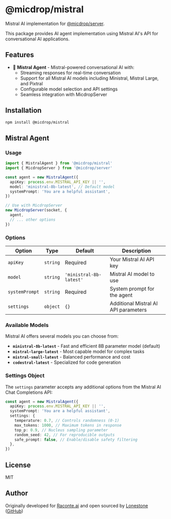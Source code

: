 # @micdrop/mistral

Mistral AI implementation for [@micdrop/server](../server/README.md).

This package provides AI agent implementation using Mistral AI's API for conversational AI applications.

## Features

- 🤖 **Mistral Agent** - Mistral-powered conversational AI with:
  - Streaming responses for real-time conversation
  - Support for all Mistral AI models including Ministral, Mistral Large, and Pixtral
  - Configurable model selection and API settings
  - Seamless integration with MicdropServer

## Installation

```bash
npm install @micdrop/mistral
```

## Mistral Agent

### Usage

```typescript
import { MistralAgent } from '@micdrop/mistral'
import { MicdropServer } from '@micdrop/server'

const agent = new MistralAgent({
  apiKey: process.env.MISTRAL_API_KEY || '',
  model: 'ministral-8b-latest', // Default model
  systemPrompt: 'You are a helpful assistant',
})

// Use with MicdropServer
new MicdropServer(socket, {
  agent,
  // ... other options
})
```

### Options

| Option         | Type     | Default                 | Description                          |
| -------------- | -------- | ----------------------- | ------------------------------------ |
| `apiKey`       | `string` | Required                | Your Mistral AI API key              |
| `model`        | `string` | `'ministral-8b-latest'` | Mistral AI model to use              |
| `systemPrompt` | `string` | Required                | System prompt for the agent          |
| `settings`     | `object` | `{}`                    | Additional Mistral AI API parameters |

### Available Models

Mistral AI offers several models you can choose from:

- **`ministral-8b-latest`** - Fast and efficient 8B parameter model (default)
- **`mistral-large-latest`** - Most capable model for complex tasks
- **`mistral-small-latest`** - Balanced performance and cost
- **`codestral-latest`** - Specialized for code generation

### Settings Object

The `settings` parameter accepts any additional options from the Mistral AI Chat Completions API:

```typescript
const agent = new MistralAgent({
  apiKey: process.env.MISTRAL_API_KEY || '',
  systemPrompt: 'You are a helpful assistant',
  settings: {
    temperature: 0.7, // Controls randomness (0-1)
    max_tokens: 1000, // Maximum tokens in response
    top_p: 0.9, // Nucleus sampling parameter
    random_seed: 42, // For reproducible outputs
    safe_prompt: false, // Enable/disable safety filtering
  },
})
```

## License

MIT

## Author

Originally developed for [Raconte.ai](https://www.raconte.ai) and open sourced by [Lonestone](https://www.lonestone.io) ([GitHub](https://github.com/lonestone))
